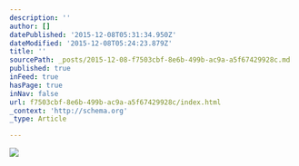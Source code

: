 ```yaml
---
description: ''
author: []
datePublished: '2015-12-08T05:31:34.950Z'
dateModified: '2015-12-08T05:24:23.879Z'
title: ''
sourcePath: _posts/2015-12-08-f7503cbf-8e6b-499b-ac9a-a5f67429928c.md
published: true
inFeed: true
hasPage: true
inNav: false
url: f7503cbf-8e6b-499b-ac9a-a5f67429928c/index.html
_context: 'http://schema.org'
_type: Article

---
```

![](https://the-grid-user-content.s3-us-west-2.amazonaws.com/52729b3d-89ea-45ef-8c9c-e17b8d8d2905.png)